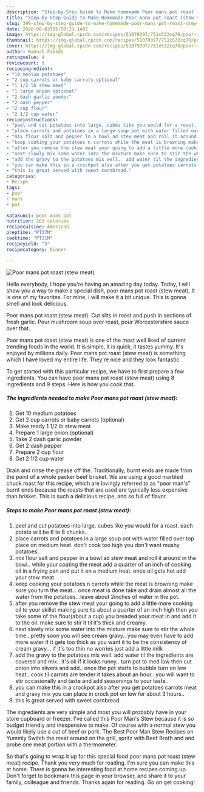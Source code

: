 ```yaml
---
description: "Step-by-Step Guide to Make Homemade Poor mans pot roast (stew meat)"
title: "Step-by-Step Guide to Make Homemade Poor mans pot roast (stew meat)"
slug: 399-step-by-step-guide-to-make-homemade-poor-mans-pot-roast-stew-meat
date: 2020-08-03T05:50:23.148Z
image: https://img-global.cpcdn.com/recipes/51079397/751x532cq70/poor-mans-pot-roast-stew-meat-recipe-main-photo.jpg
thumbnail: https://img-global.cpcdn.com/recipes/51079397/751x532cq70/poor-mans-pot-roast-stew-meat-recipe-main-photo.jpg
cover: https://img-global.cpcdn.com/recipes/51079397/751x532cq70/poor-mans-pot-roast-stew-meat-recipe-main-photo.jpg
author: Hannah Fields
ratingvalue: 4
reviewcount: 8
recipeingredient:
- "10 medium potatoes"
- "2 cup carrots or baby carrots optional"
- "1 1/2 lb stew meat"
- "1 large onion optional"
- "2 dash garlic powder"
- "2 dash pepper"
- "2 cup flour"
- "2 1/2 cup water"
recipeinstructions:
- "peel and cut potatoes into large. cubes like you would for a roast.   each potato will be 6 to 8 chunks."
- "place carrots and potatoes in a large soup pot with water filled over top place on medium heat.  don&#39;t cook too high you don&#39;t want mushy potatoes."
- "mix flour salt and pepper in a bowl ad stew meat and roll it around in the bowl.. while your coating the meat add a quarter of an inch of cooking oil in a frying pan and put it on a medium heat.  once oil gets hot add your stew meat."
- "keep cooking your potatoes n carrots while the meat is browning make sure you turn the meat... once meat is done take and drain almost all the water from the potatoes...leave about 2inches of water in the pot."
- "after you remove the stew meat your going to add a little more cooking oil to your skillet making sure its about a quarter of an inch high then you take some of the flour(about a cup) you breaded your meat in and add it to the oil. make sure to stir it til it&#39;s thick and creamy."
- "next slowly mix some water into the mixture make sure to stir the whole time..  pretty soon you will see cream gravy.. you may even have to add more water if it gets too thick as you want it to be the consistency of cream gravy... if it&#39;s too thin no worries just add a little milk"
- "add the gravy to the potatoes mix well.  add water til the ingredients are covered and mix..  it&#39;s ok if it looks runny.. turn pot to med low then cut onion into slivers and add..  once the pot starts to bubble turn on low heat..  cook til carrots are tender it takes about an hour..  you will want to stir occasionally and taste and add seasonings to your taste.."
- "you can make this in a crockpot also after you get potatoes carrots meat and gravy mix you can place in crock pot on low for about  3 hours.."
- "this is great served with sweet cornbread."
categories:
- Recipe
tags:
- poor
- mans
- pot

katakunci: poor mans pot 
nutrition: 163 calories
recipecuisine: American
preptime: "PT37M"
cooktime: "PT31M"
recipeyield: "3"
recipecategory: Dinner

---
```



![Poor mans pot roast (stew meat)](https://img-global.cpcdn.com/recipes/51079397/751x532cq70/poor-mans-pot-roast-stew-meat-recipe-main-photo.jpg)

Hello everybody, I hope you're having an amazing day today. Today, I will show you a way to make a special dish, poor mans pot roast (stew meat). It is one of my favorites. For mine, I will make it a bit unique. This is gonna smell and look delicious.

Poor mans pot roast (stew meat). Cut slits in roast and push in sections of fresh garlic. Pour mushroom soup over roast, pour Worcestershire sauce over that.

Poor mans pot roast (stew meat) is one of the most well liked of current trending foods in the world. It is simple, it is quick, it tastes yummy. It's enjoyed by millions daily. Poor mans pot roast (stew meat) is something which I have loved my entire life. They're nice and they look fantastic.


To get started with this particular recipe, we have to first prepare a few ingredients. You can have poor mans pot roast (stew meat) using 8 ingredients and 9 steps. Here is how you cook that.

<!--inarticleads1-->

##### The ingredients needed to make Poor mans pot roast (stew meat):

1. Get 10 medium potatoes
1. Get 2 cup carrots or baby carrots (optional)
1. Make ready 1 1/2 lb stew meat
1. Prepare 1 large onion (optional)
1. Take 2 dash garlic powder
1. Get 2 dash pepper
1. Prepare 2 cup flour
1. Get 2 1/2 cup water


Drain and rinse the grease off the. Traditionally, burnt ends are made from the point of a whole packer beef brisket. We are using a good marbled chuck roast for this recipe, which are lovingly referred to as &#34;poor man&#39;s&#34; burnt ends because the roasts that are used are typically less expensive than brisket. This is such a delicious recipe, and so full of flavor. 

<!--inarticleads2-->

##### Steps to make Poor mans pot roast (stew meat):

1. peel and cut potatoes into large. cubes like you would for a roast.   each potato will be 6 to 8 chunks.
1. place carrots and potatoes in a large soup pot with water filled over top place on medium heat.  don&#39;t cook too high you don&#39;t want mushy potatoes.
1. mix flour salt and pepper in a bowl ad stew meat and roll it around in the bowl.. while your coating the meat add a quarter of an inch of cooking oil in a frying pan and put it on a medium heat.  once oil gets hot add your stew meat.
1. keep cooking your potatoes n carrots while the meat is browning make sure you turn the meat... once meat is done take and drain almost all the water from the potatoes...leave about 2inches of water in the pot.
1. after you remove the stew meat your going to add a little more cooking oil to your skillet making sure its about a quarter of an inch high then you take some of the flour(about a cup) you breaded your meat in and add it to the oil. make sure to stir it til it&#39;s thick and creamy.
1. next slowly mix some water into the mixture make sure to stir the whole time..  pretty soon you will see cream gravy.. you may even have to add more water if it gets too thick as you want it to be the consistency of cream gravy... if it&#39;s too thin no worries just add a little milk
1. add the gravy to the potatoes mix well.  add water til the ingredients are covered and mix..  it&#39;s ok if it looks runny.. turn pot to med low then cut onion into slivers and add..  once the pot starts to bubble turn on low heat..  cook til carrots are tender it takes about an hour..  you will want to stir occasionally and taste and add seasonings to your taste..
1. you can make this in a crockpot also after you get potatoes carrots meat and gravy mix you can place in crock pot on low for about  3 hours..
1. this is great served with sweet cornbread.


The ingredients are very simple and most you will probably have in your store cupboard or freezer. I&#39;ve called this Poor Man&#39;s Stew because it is so budget friendly and inexpensive to make. Of course with a normal stew you would likely use a cut of beef or pork. The Best Poor Man Stew Recipes on Yummly Switch the meat around on the grill, spritz with Beef Broth and and probe one meat portion with a thermometer. 

So that's going to wrap it up for this special food poor mans pot roast (stew meat) recipe. Thank you very much for reading. I'm sure you can make this at home. There is gonna be interesting food at home recipes coming up. Don't forget to bookmark this page in your browser, and share it to your family, colleague and friends. Thanks again for reading. Go on get cooking!
